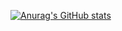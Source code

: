 [![Anurag's GitHub stats](https://github-readme-stats.vercel.app/api?username=heaty566)](https://github.com/anuraghazra/github-readme-stats)
